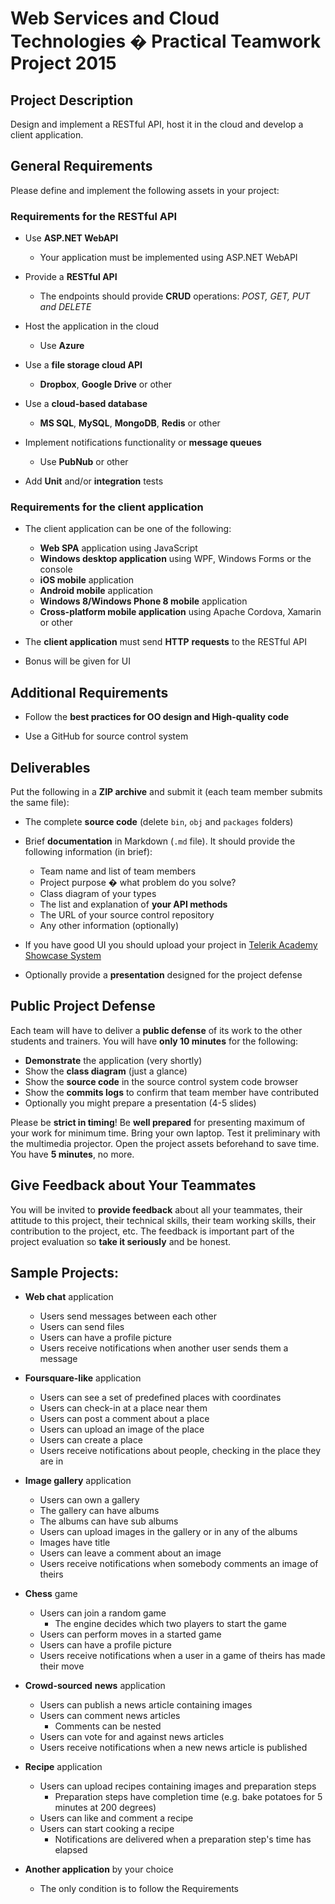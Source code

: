 Web Services and Cloud Technologies � Practical Teamwork Project 2015
=====================================================================

Project Description
-------------------

Design and implement a RESTful API, host it in the cloud and develop a client application.

General Requirements
--------------------

Please define and implement the following assets in your project:

### Requirements for the RESTful API

-   Use **ASP.NET WebAPI**
    -   Your application must be implemented using ASP.NET WebAPI

-   Provide a **RESTful API**
    -   The endpoints should provide **CRUD** operations: *POST, GET, PUT and DELETE*

-   Host the application in the cloud
    -   Use **Azure**

-   Use a **file storage cloud API**
    -   **Dropbox**, **Google Drive** or other

-   Use a **cloud-based database**
    -   **MS SQL**, **MySQL**, **MongoDB**, **Redis** or other

-   Implement notifications functionality or **message queues**
    -   Use **PubNub** or other

-   Add **Unit** and/or **integration** tests

### Requirements for the client application

-   The client application can be one of the following:

    -   **Web SPA** application using JavaScript
    -   **Windows desktop application** using WPF, Windows Forms or the console
    -   **iOS mobile** application
    -   **Android mobile** application
    -   **Windows 8/Windows Phone 8 mobile** application
    -   **Cross-platform mobile application** using Apache Cordova, Xamarin or other

-   The **client application** must send **HTTP** **requests** to the RESTful API

-	Bonus will be given for UI

Additional Requirements
-----------------------

-   Follow the **best practices for OO design and High-quality code**

-   Use a GitHub for source control system

Deliverables
------------

Put the following in a **ZIP archive** and submit it (each team member submits the same file):

-   The complete **source code** (delete `bin`, `obj` and `packages` folders)

-   Brief **documentation** in Markdown (`.md` file). It should provide the following information (in brief):
    -   Team name and list of team members
    -   Project purpose � what problem do you solve?
    -   Class diagram of your types
	-	The list and explanation of **your API methods**
    -   The URL of your source control repository
    -   Any other information (optionally)

-	If you have good UI you should upload your project in [Telerik Academy Showcase System](http://best.telerikacademy.com/)

-   Optionally provide a **presentation** designed for the project defense

Public Project Defense
----------------------

Each team will have to deliver a **public defense** of its work to the other students and trainers. You will have **only 10 minutes** for the following:

-   **Demonstrate** the application (very shortly)
-   Show the **class diagram** (just a glance)
-   Show the **source code** in the source control system code browser
-   Show the **commits logs** to confirm that team member have contributed
-   Optionally you might prepare a presentation (4-5 slides)

Please be **strict in timing**! Be **well prepared** for presenting maximum of your work for minimum time. Bring your own laptop. Test it preliminary with the multimedia projector. Open the project assets beforehand to save time. You have **5 minutes**, no more.

Give Feedback about Your Teammates
----------------------------------

You will be invited to **provide feedback** about all your teammates, their attitude to this project, their technical skills, their team working skills, their contribution to the project, etc. The feedback is important part of the project evaluation so **take it seriously** and be honest.

Sample Projects:
----------------

-   **Web chat** application
    -   Users send messages between each other
    -   Users can send files
    -   Users can have a profile picture
    -   Users receive notifications when another user sends them a message

-   **Foursquare-like** application
    -   Users can see a set of predefined places with coordinates
    -   Users can check-in at a place near them
    -   Users can post a comment about a place
    -   Users can upload an image of the place
    -   Users can create a place
    -   Users receive notifications about people, checking in the place they are in

-   **Image gallery** application
    -   Users can own a gallery
    -   The gallery can have albums
    -   The albums can have sub albums
    -   Users can upload images in the gallery or in any of the albums
    -   Images have title
    -   Users can leave a comment about an image
    -   Users receive notifications when somebody comments an image of theirs

-   **Chess** game
    -   Users can join a random game
        -   The engine decides which two players to start the game
    -   Users can perform moves in a started game
    -   Users can have a profile picture
    -   Users receive notifications when a user in a game of theirs has made their move

-   **Crowd-sourced** **news** application
    -   Users can publish a news article containing images
    -   Users can comment news articles
        -   Comments can be nested
    -   Users can vote for and against news articles
    -   Users receive notifications when a new news article is published

-   **Recipe** application
    -   Users can upload recipes containing images and preparation steps
        -   Preparation steps have completion time (e.g. bake potatoes for 5 minutes at 200 degrees)
    -   Users can like and comment a recipe
    -   Users can start cooking a recipe
        -   Notifications are delivered when a preparation step's time has elapsed

-   **Another application** by your choice
    -   The only condition is to follow the Requirements

